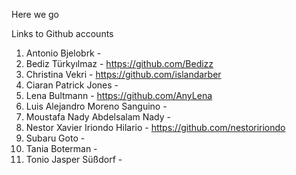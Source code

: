 Here we go

Links to Github accounts

1.	Antonio	Bjelobrk -
2.	Bediz	Türkyılmaz - https://github.com/Bedizz
3.	Christina	Vekri - https://github.com/islandarber
4.	Ciaran Patrick	Jones - 
5.	Lena	Bultmann - https://github.com/AnyLena
6.	Luis Alejandro	Moreno Sanguino - 
7.	Moustafa Nady Abdelsalam	Nady - 
8.	Nestor Xavier	Iriondo Hilario - https://github.com/nestoririondo
9.	Subaru	Goto - 
10.	Tania	Boterman - 
11.	Tonio Jasper	Süßdorf - 
